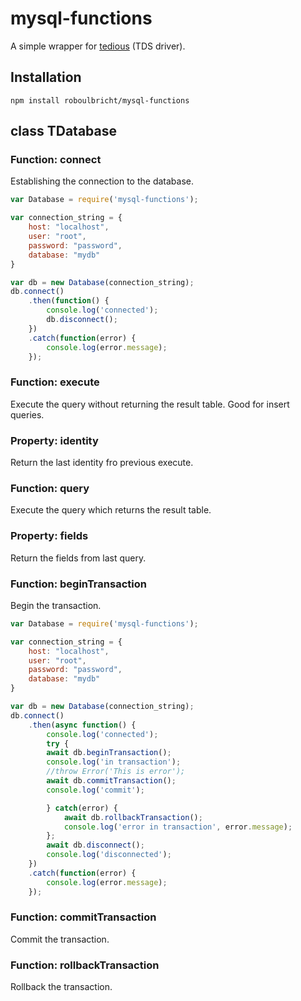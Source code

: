 # mysql-functions
A simple wrapper for [tedious](http://github.com/tediousjs/tedious) (TDS driver).

## Installation

```
npm install roboulbricht/mysql-functions
```

## class TDatabase

### Function: connect
Establishing the connection to the database.

```javascript
var Database = require('mysql-functions');

var connection_string = {
    host: "localhost",
    user: "root",
    password: "password",
    database: "mydb"
}

var db = new Database(connection_string);
db.connect()
    .then(function() {
        console.log('connected');
        db.disconnect();
    })
    .catch(function(error) {
        console.log(error.message);
    });
```
### Function: execute
Execute the query without returning the result table. Good for insert queries.

### Property: identity
Return the last identity fro previous execute.

### Function: query
Execute the query which returns the result table.

### Property: fields
Return the fields from last query.

### Function: beginTransaction
Begin the transaction.

```javascript
var Database = require('mysql-functions');

var connection_string = {
    host: "localhost",
    user: "root",
    password: "password",
    database: "mydb"
}

var db = new Database(connection_string);
db.connect()
    .then(async function() {
        console.log('connected');
        try {
        await db.beginTransaction();
        console.log('in transaction');
        //throw Error('This is error');
        await db.commitTransaction();
        console.log('commit');

        } catch(error) {
            await db.rollbackTransaction();
            console.log('error in transaction', error.message);
        };
        await db.disconnect();
        console.log('disconnected');
    })
    .catch(function(error) {
        console.log(error.message);
    });
```
### Function: commitTransaction
Commit the transaction.

### Function: rollbackTransaction
Rollback the transaction.
